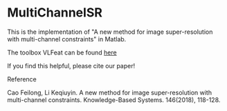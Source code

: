 # MultiChannelSR
This is the implementation of "A new method for image super-resolution with multi-channel constraints" in Matlab.

The toolbox VLFeat can be found [here](https://www.vlfeat.org/download/?C=N;O=A)

If you find this helpful, please cite our paper!

Reference

Cao Feilong, Li Keqiuyin. A new method for image super-resolution with multi-channel constraints. Knowledge-Based Systems. 146(2018), 118-128.
